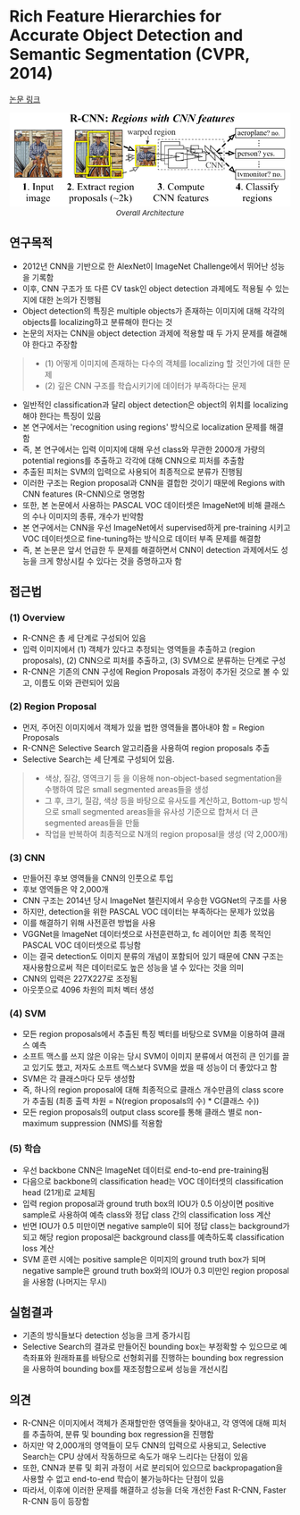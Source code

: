 # Rich Feature Hierarchies for Accurate Object Detection and Semantic Segmentation (CVPR, 2014)

[논문 링크](https://openaccess.thecvf.com/content_cvpr_2014/html/Girshick_Rich_Feature_Hierarchies_2014_CVPR_paper.html)

<p align="center">
    <img width="600" alt='fig1' src="../img/girshick2014rich.png?raw=true"></br>
    <em><font size=2>Overall Architecture</font></em>
</p>

## 연구목적
- 2012년 CNN을 기반으로 한 AlexNet이 ImageNet Challenge에서 뛰어난 성능을 기록함 
- 이후, CNN 구조가 또 다른 CV task인 object detection 과제에도 적용될 수 있는지에 대한 논의가 진행됨 
- Object detection의 특징은 multiple objects가 존재하는 이미지에 대해 각각의 objects를 localizing하고 분류해야 한다는 것
- 논문의 저자는 CNN을 object detection 과제에 적용할 때 두 가지 문제를 해결해야 한다고 주장함
> - (1) 어떻게 이미지에 존재하는 다수의 객체를 localizing 할 것인가에 대한 문제 
> - (2) 깊은 CNN 구조를 학습시키기에 데이터가 부족하다는 문제
- 일반적인 classification과 달리 object detection은 object의 위치를 localizing해야 한다는 특징이 있음
- 본 연구에서는 'recognition using regions' 방식으로 localization 문제를 해결함
- 즉, 본 연구에서는 입력 이미지에 대해 우선 class와 무관한 2000개 가량의 potential regions를 추출하고 각각에 대해 CNN으로 피처를 추출함
- 추출된 피처는 SVM의 입력으로 사용되어 최종적으로 분류가 진행됨
- 이러한 구조는 Region proposal과 CNN을 결합한 것이기 때문에 Regions with CNN features (R-CNN)으로 명명함 
- 또한, 본 논문에서 사용하는 PASCAL VOC 데이터셋은 ImageNet에 비해 클래스의 수나 이미지의 종류, 개수가 빈약함 
- 본 연구에서는 CNN을 우선 ImageNet에서 supervised하게 pre-training 시키고 VOC 데이터셋으로 fine-tuning하는 방식으로 데이터 부족 문제를 해결함
- 즉, 본 논문은 앞서 언급한 두 문제를 해결하면서 CNN이 detection 과제에서도 성능을 크게 향상시킬 수 있다는 것을 증명하고자 함 

## 접근법
### (1) Overview
- R-CNN은 총 세 단계로 구성되어 있음 
- 입력 이미지에서 (1) 객체가 있다고 추정되는 영역들을 추출하고 (region proposals), (2) CNN으로 피처를 추출하고, (3) SVM으로 분류하는 단계로 구성 
- R-CNN은 기존의 CNN 구성에 Region Proposals 과정이 추가된 것으로 볼 수 있고, 이름도 이와 관련되어 있음 

### (2) Region Proposal
- 먼저, 주어진 이미지에서 객체가 있을 법한 영역들을 뽑아내야 함 = Region Proposals 
- R-CNN은 Selective Search 알고리즘을 사용하여 region proposals 추출
- Selective Search는 세 단계로 구성되어 있음. 
> - 색상, 질감, 영역크기 등 을 이용해 non-object-based segmentation을 수행하여 많은 small segmented areas들을 생성
> - 그 후, 크기, 질감, 색상 등을 바탕으로 유사도를 계산하고, Bottom-up 방식으로 small segmented areas들을 유사성 기준으로 합쳐서 더 큰 segmented areas들을 만듦 
> - 작업을 반복하여 최종적으로 N개의 region proposal을 생성 (약 2,000개)

### (3) CNN
- 만들어진 후보 영역들을 CNN의 인풋으로 투입 
- 후보 영역들은 약 2,000개 
- CNN 구조는 2014년 당시 ImageNet 챌린지에서 우승한 VGGNet의 구조를 사용 
- 하지만, detection을 위한 PASCAL VOC 데이터는 부족하다는 문제가 있었음 
- 이를 해결하기 위해 사전훈련 방법을 사용 
- VGGNet을 ImageNet 데이터셋으로 사전훈련하고, fc 레이어만 최종 목적인 PASCAL VOC 데이터셋으로 튜닝함 
- 이는 결국 detection도 이미지 분류의 개념이 포함되어 있기 때문에 CNN 구조는 재사용함으로써 적은 데이터로도 높은 성능을 낼 수 있다는 것을 의미 
- CNN의 입력은 227X227로 조정됨 
- 아웃풋으로 4096 차원의 피처 벡터 생성 

### (4) SVM
- 모든 region proposals에서 추출된 특징 벡터를 바탕으로 SVM을 이용하여 클래스 예측 
- 소프트 맥스를 쓰지 않은 이유는 당시 SVM이 이미지 분류에서 여전히 큰 인기를 끌고 있기도 했고, 저자도 소프트 맥스보다 SVM을 썼을 때 성능이 더 좋았다고 함 
- SVM은 각 클래스마다 모두 생성함 
- 즉, 하나의 region proposal에 대해 최종적으로 클래스 개수만큼의 class score가 추출됨 (최종 출력 차원 = N(region proposals의 수) * C(클래스 수))
- 모든 region proposals의 output class score를 통해 클래스 별로 non-maximum suppression (NMS)를 적용함

### (5) 학습
- 우선 backbone CNN은 ImageNet 데이터로 end-to-end pre-training됨
- 다음으로 backbone의 classification head는 VOC 데이터셋의 classification head (21개)로 교체됨
- 입력 region proposal과 ground truth box의 IOU가 0.5 이상이면 positive sample로 사용하여 예측 class와 정답 class 간의 classification loss 계산
- 반면 IOU가 0.5 미만이면 negative sample이 되어 정답 class는 background가 되고 해당 region proposal은 background class를 예측하도록 classification loss 계산
- SVM 훈련 시에는 positive sample은 이미지의 ground truth box가 되며 negative sample은 ground truth box와의 IOU가 0.3 미만인 region proposal을 사용함 (나머지는 무시)

## 실험결과
- 기존의 방식들보다 detection 성능을 크게 증가시킴 
- Selective Search의 결과로 만들어진 bounding box는 부정확할 수 있으므로 예측좌표와 원래좌표를 바탕으로 선형회귀를 진행하는 bounding box regression을 사용하여 bounding box를 재조정함으로써 성능을 개선시킴

## 의견
- R-CNN은 이미지에서 객체가 존재할만한 영역들을 찾아내고, 각 영역에 대해 피처를 추출하여, 분류 및 bounding box regression을 진행함
- 하지만 약 2,000개의 영역들이 모두 CNN의 입력으로 사용되고, Selective Search는 CPU 상에서 작동하므로 속도가 매우 느리다는 단점이 있음
- 또한, CNN과 분류 및 회귀 과정이 서로 분리되어 있으므로 backpropagation을 사용할 수 없고 end-to-end 학습이 불가능하다는 단점이 있음
- 따라서, 이후에 이러한 문제를 해결하고 성능을 더욱 개선한 Fast R-CNN, Faster R-CNN 등이 등장함